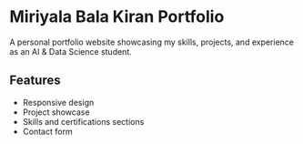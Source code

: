 # Miriyala Bala Kiran Portfolio

A personal portfolio website showcasing my skills, projects, and experience as an AI & Data Science student.

## Features
- Responsive design
- Project showcase
- Skills and certifications sections
- Contact form